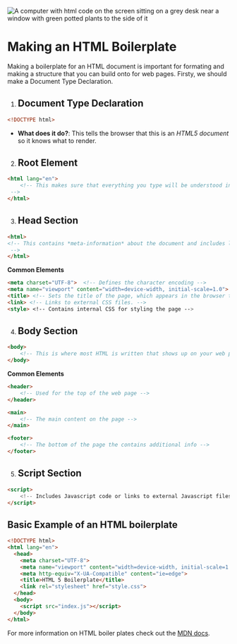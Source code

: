 ![A computer with html code on the screen sitting on a grey desk near a window with green potted plants to the side of it](https://images.unsplash.com/photo-1555099962-4199c345e5dd?q=80&w=2070&auto=format&fit=crop&ixlib=rb-4.0.3&ixid=M3wxMjA3fDB8MHxwaG90by1wYWdlfHx8fGVufDB8fHx8fA%3D%3D)
# Making an HTML Boilerplate

Making a boilerplate for an HTML document is important for formating and making a structure that you can build onto for web pages.
Firsty, we should make a Document Type Declaration.

1. ## Document Type Declaration
```HTML
<!DOCTYPE html>
```
+  **What does it do?**:
This tells the browser that this is an *HTML5 document* so it knows what to render.

2. ## Root Element
```html
<html lang="en">
    <!-- This makes sure that everything you type will be understood in English and will execute it as HTML.
 -->
</html>
```

3. ## Head Section
```html
<html>
<!-- This contains *meta-information* about the document and includes links to stylesheets and scripts.
 -->
</html>
```

  **Common Elements**
 ```html 
<meta charset="UTF-8">  <!-- Defines the character encoding -->
<meta name="viewport" content="width=device-width, initial-scale=1.0"> <!-- Ensures the page is responsive and scales correctly on different screens -->
<title> <!-- Sets the title of the page, which appears in the browser tab.-->
<link> <!-- Links to external CSS files. -->
<style> <!-- Contains internal CSS for styling the page -->

```
4. ## Body Section
```html
<body>
    <!-- This is where most HTML is written that shows up on your web page like text,links,images and much much more -->
</body>
```

**Common Elements**
```html
<header>
    <!-- Used for the top of the web page -->
</header>

<main>
    <!-- The main content on the page -->
</main>

<footer>
    <!-- The bottom of the page the contains additional info -->
</footer>
```

5. ## Script Section
```html
<script>
    <!-- Includes Javascript code or links to external Javascript files -->
</script>
```

## Basic Example of an HTML boilerplate
```html
<!DOCTYPE html>
<html lang="en">
  <head>
    <meta charset="UTF-8">
    <meta name="viewport" content="width=device-width, initial-scale=1.0">
    <meta http-equiv="X-UA-Compatible" content="ie=edge">
    <title>HTML 5 Boilerplate</title>
    <link rel="stylesheet" href="style.css">
  </head>
  <body>
    <script src="index.js"></script>
  </body>
</html>
```

For more information on HTML boiler plates check out the [MDN docs](https://developer.mozilla.org/en-US/docs/Learn/HTML/Introduction_to_HTML/Getting_started).